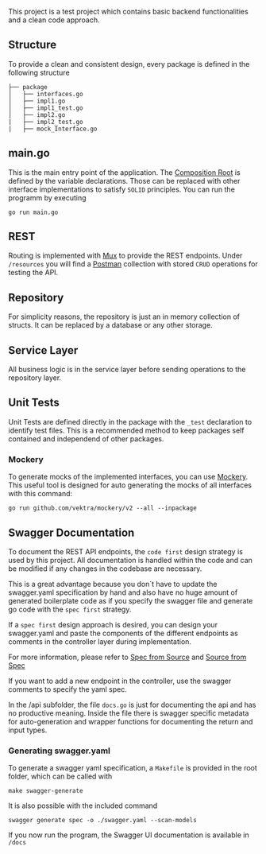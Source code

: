 This project is a test project which contains basic backend functionalities and a clean code approach. 

## Structure
To provide a clean and consistent design, every package is defined in the 
following structure

```
├── package
│   ├── interfaces.go
│   ├── impl1.go
│   ├── impl1_test.go
│   ├── impl2.go
|   ├── impl2_test.go
|   ├── mock_Interface.go
```
## main.go
This is the main entry point of the application. The [Composition Root](https://freecontent.manning.com/dependency-injection-in-net-2nd-edition-understanding-the-composition-root/) is defined by the variable declarations. Those can be replaced with other interface implementations to satisfy `SOLID` principles.
You can run the programm by executing 
````
go run main.go
````

## REST
Routing is implemented with [Mux](https://github.com/gorilla/mux) to provide the REST endpoints. 
Under `/resources` you will find a [Postman](https://www.postman.com/postman/) collection with stored `CRUD` operations for testing the API. 

## Repository
For simplicity reasons, the repository is just an in memory collection of structs. It can be replaced by a database or any other storage.

## Service Layer
All business logic is in the service layer before sending operations to the repository layer. 

## Unit Tests
Unit Tests are defined directly in the package with the `_test` declaration to identify test files. This is a recommended method to keep packages self contained and independend of other packages. 

### Mockery
To generate mocks of the implemented interfaces, you can use [Mockery](https://github.com/vektra/mockery).
This useful tool is designed for auto generating the mocks of all interfaces with this command: 

```
go run github.com/vektra/mockery/v2 --all --inpackage
```

## Swagger Documentation
To document the REST API endpoints, the `code first` design strategy is used by this project. All documentation is handled within the code and can be modified if any changes in the codebase are necessary. 

This is a great advantage because you don´t have to update the swagger.yaml specification by hand and also have no huge amount of generated boilerplate code as if you specify the swagger file and generate go code with the `spec first` strategy. 

If a `spec first` design approach is desired, you can design your swagger.yaml and paste the components of the different endpoints as comments in the controller layer during implementation. 

For more information, please refer to [Spec from Source](https://goswagger.io/generate/spec.html) and [Source from Spec](https://goswagger.io/generate/requirements.html)

If you want to add a new endpoint in the controller, use the swagger comments to specify the yaml spec.

In the /api subfolder, the file `docs.go` is just for documenting the api and has no productive meaning. Inside the file there is swagger specific metadata for auto-generation and wrapper functions for documenting the return and input types. 

### Generating swagger.yaml
To generate a swagger yaml specification, a `Makefile` is provided in the root folder, which can be called with 
```
make swagger-generate
```

It is also possible with the included command
```
swagger generate spec -o ./swagger.yaml --scan-models
```

If you now run the program, the Swagger UI documentation is available in `/docs`



